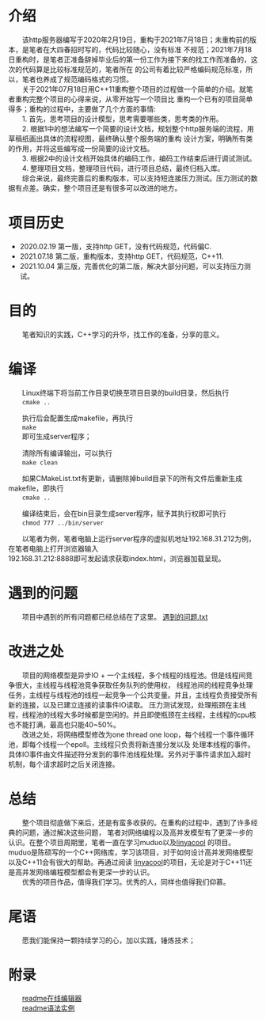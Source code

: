 

# 介绍
&emsp;&emsp;该http服务器编写于2020年2月19日，重构于2021年7月18日；未重构前的版本，是笔者在大四春招时写的，代码比较随心，没有标准
不规范；2021年7月18日重构时，是笔者正准备辞掉毕业后的第一份工作为接下来的找工作而准备的，这次的代码算是比较标准规范的，笔者所在
的公司有着比较严格编码规范标准，所以，笔者也养成了规范编码格式的习惯。  
&emsp;&emsp;关于2021年07月18日用C++11重构整个项目的过程做一个简单的介绍。就笔者重构完整个项目的心得来说，从零开始写一个项目比
重构一个已有的项目简单得多；重构的过程中，主要做了几个方面的事情:  
&emsp;&emsp;1. 首先，思考项目的设计模型，思考需要哪些类，思考类的作用。  
&emsp;&emsp;2. 根据1中的想法编写一个简要的设计文档，规划整个http服务端的流程，用草稿纸画出具体的流程视图，最终确认整个服务端的重构
设计方案，明确所有类的作用，并将这些编写成一份简要的设计文档。  
&emsp;&emsp;3. 根据2中的设计文档开始具体的编码工作，编码工作结束后进行调试测试。  
&emsp;&emsp;4. 整理项目文档，整理项目代码，进行项目总结，最终归档入库。  
&emsp;&emsp;综合来说，最终完善后的重构版本，可以支持短连接压力测试。压力测试的数据有点差。确实，整个项目还是有很多可以改进的地方。

# 项目历史
* 2020.02.19 第一版，支持http GET，没有代码规范，代码偏C.
* 2021.07.18 第二版，重构版本，支持http GET，代码规范，C++11.
* 2021.10.04 第三版，完善优化的第二版，解决大部分问题，可以支持压力测试。

# 目的
&emsp;&emsp;笔者知识的实践，C++学习的升华，找工作的准备，分享的意义。  

# 编译
&emsp;&emsp;Linux终端下将当前工作目录切换至项目目录的build目录，然后执行  
&emsp;&emsp;`cmake ..`  

&emsp;&emsp;执行后会配置生成makefile，再执行  
&emsp;&emsp;`make`  
&emsp;&emsp;即可生成server程序；  

&emsp;&emsp;清除所有编译输出，可以执行  
&emsp;&emsp;`make clean`  
  
&emsp;&emsp;如果CMakeList.txt有更新，请删除掉build目录下的所有文件后重新生成makefile，即执行  
&emsp;&emsp;`cmake ..`  
  
&emsp;&emsp;编译结束后，会在bin目录生成server程序，赋予其执行权即可执行  
&emsp;&emsp;`chmod 777 ../bin/server`  
  
&emsp;&emsp;以笔者为例，笔者电脑上运行server程序的虚拟机地址192.168.31.212为例，在笔者电脑上打开浏览器输入  
192.168.31.212:8888即可发起请求获取index.html，浏览器加载呈现。  
 
# 遇到的问题
&emsp;&emsp;项目中遇到的所有问题都已经总结在了这里。
[遇到的问题.txt](https://github.com/xyq-c-cpp/study/blob/master/WebServer/Resource/%E9%81%87%E5%88%B0%E7%9A%84%E9%97%AE%E9%A2%98.txt)

# 改进之处
&emsp;&emsp;项目的网络模型是异步IO + 一个主线程，多个线程的线程池。但是线程间竞争很大，主线程与线程池竞争获取任务队列的使用权，
线程池间的线程竞争处理任务，主线程与线程池的线程一起竞争一个公共变量。并且，主线程负责接受所有新的连接，以及已建立连接的读事件IO读取。
压力测试发现，处理瓶颈在主线程，线程池的线程大多时候都是空闲的。并且即使瓶颈在主线程，主线程的cpu核也不能打满，最高也只能40~50%。  
&emsp;&emsp;改进之处，将网络模型修改为one thread one loop，每个线程一个事件循环池，即每个线程一个epoll。主线程只负责将新连接分发以及
处理本线程的事件。具体IO事件由文件描述符分发到的事件池线程处理。另外对于事件请求加入超时机制，每个请求超时之后关闭连接。  


# 总结
&emsp;&emsp;整个项目彻底做下来后，还是有蛮多收获的。在重构的过程中，遇到了许多经典的问题，通过解决这些问题，
笔者对网络编程以及高并发模型有了更深一步的认识。在整个项目周期里，笔者一直在学习muduo以及[linyacool](https://github.com/linyacool/WebServer)
的项目。muduo是陈硕写的一个C++网络库，学习该项目，对于如何设计高并发网络模型以及C++11会有很大的帮助。再通过阅读
[linyacool](https://github.com/linyacool/WebServer)的项目，无论是对于C++11还是高并发网络编程模型都会有更深一步的认识。  
&emsp;&emsp;优秀的项目作品，值得我们学习。优秀的人，同样也值得我们仰慕。
  
# 尾语
&emsp;&emsp;愿我们能保持一颗持续学习的心，加以实践，锤炼技术；

# 附录
&emsp;&emsp;[readme在线编辑器](http://mahua.jser.me/)  
&emsp;&emsp;[readme语法实例](https://www.cnblogs.com/S-volcano/p/9454194.html#:~:text=readme%20%E8%AF%AD%E6%B3%95.%20README.%20%E8%AF%A5%E6%96%87%E4%BB%B6%E7%94%A8%E6%9D%A5%E6%B5%8B%E8%AF%95%E5%92%8C%E5%B1%95%E7%A4%BA%E4%B9%A6%E5%86%99README%E7%9A%84%E5%90%84%E7%A7%8Dmarkdown%E8%AF%AD%E6%B3%95%E3%80%82.,GitHub%E7%9A%84markdown%E8%AF%AD%E6%B3%95%E5%9C%A8%E6%A0%87%E5%87%86%E7%9A%84markdown%E8%AF%AD%E6%B3%95%E5%9F%BA%E7%A1%80%E4%B8%8A%E5%81%9A%E4%BA%86%E6%89%A9%E5%85%85%EF%BC%8C%E7%A7%B0%E4%B9%8B%E4%B8%BA%60GitHub%20Flavored%20Markdown%60%E3%80%82.%20%E7%AE%80%E7%A7%B0%60GFM%60%EF%BC%8CGFM%E5%9C%A8GitHub%E4%B8%8A%E6%9C%89%E5%B9%BF%E6%B3%9B%E5%BA%94%E7%94%A8%EF%BC%8C%E9%99%A4%E4%BA%86README%E6%96%87%E4%BB%B6%E5%A4%96%EF%BC%8Cissues%E5%92%8Cwiki%E5%9D%87%E6%94%AF%E6%8C%81markdown%E8%AF%AD%E6%B3%95%E3%80%82.)